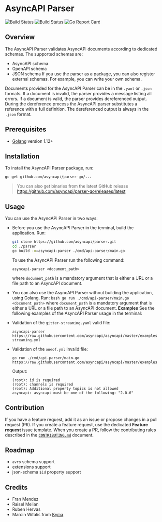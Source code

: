 # AsyncAPI Parser

[![Build Status](https://godoc.org/github.com/asyncapi/parser?status.svg)](https://godoc.org/github.com/asyncapi/parser) [![Build Status](https://travis-ci.org/asyncapi/parser.svg?branch=master)](https://travis-ci.org/asyncapi/parser) [![Go Report Card](https://goreportcard.com/badge/github.com/asyncapi/parser)](https://goreportcard.com/report/github.com/asyncapi/parser)

## Overview

The AsyncAPI Parser validates AsyncAPI documents according to dedicated schemas. The supported schemas are:

- AsyncAPI schema
- OpenAPI schema
- JSON schema
  If you use the parser as a package, you can also register external schemas. For example, you can write your own schema.

Documents provided for the AsyncAPI Parser can be in the `.yaml` or `.json` formats. If a document is invalid, the parser provides a message listing all errors. If a document is valid, the parser provides dereferenced output. During the dereference process the AsyncAPI parser substitutes a reference with a full definition. The dereferenced output is always in the `.json` format.

## Prerequisites

- [Golang](https://golang.org/dl/) version 1.12+

## Installation

To install the AsyncAPI Parser package, run:

```bash
go get github.com/asyncapi/parser-go/...
```

> You can also get binaries from the latest GitHub release https://github.com/asyncapi/parser-go/releases/latest

## Usage

You can use the AsyncAPI Parser in two ways:

- Before you use the AsyncAPI Parser in the terminal, build the application. Run:

  ```bash
  git clone https://github.com/asyncapi/parser.git
  cd ./parser
  go build -o=asyncapi-parser ./cmd/api-parser/main.go
  ```

  To use the AsyncAPI Parser run the following command:

  ```text
  asyncapi-parser <document_path>
  ```

  where `document_path` is a mandatory argument that is either a URL or a file path to an AsyncAPI document.

- You can also use the AsyncAPI Parser without building the application, using Golang. Run:
  `bash go run ./cmd/api-parser/main.go <document_path>`
  where `document_path` is a mandatory argument that is either a URL or a file path to an AsyncAPI document.
  **Examples**
  See the following examples of the AsyncAPI Parser usage in the terminal:
- Validation of the `gitter-streaming.yaml` valid file:

  ```text
  asyncapi-parser https://raw.githubusercontent.com/asyncapi/asyncapi/master/examples/2.0.0/gitter-streaming.yml
  ```

- Validation of the `oneof.yml` invalid file:

  ```text
  go run ./cmd/api-parser/main.go https://raw.githubusercontent.com/asyncapi/asyncapi/master/examples/1.1.0/oneof.yml
  ```

  Output:

  ```text
  (root): id is required
  (root): channels is required
  (root): Additional property topics is not allowed
  asyncapi: asyncapi must be one of the following: "2.0.0"
  ```

## Contribution

If you have a feature request, add it as an issue or propose changes in a pull request (PR).
If you create a feature request, use the dedicated **Feature request** issue template. When you create a PR, follow the contributing rules described in the [`CONTRIBUTING.md`](CONTRIBUTING.md) document.

## Roadmap

- `avro` schema support
- extensions support
- json-schema `$id` property support

## Credits

- Fran Mendez
- Raisel Melian
- Ruben Hervas
- Marcin Witalis from [Kyma](https://kyma-project.io/)
